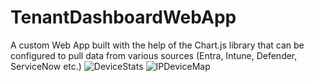 # TenantDashboardWebApp
A custom Web App built with the help of the Chart.js library that can be configured to pull data from various sources (Entra, Intune, Defender, ServiceNow etc.)
![DeviceStats](https://github.com/AdrianbCojocaru/TenantDashboardWebApp/blob/main/screenshots/DeviceStats.png)
![IPDeviceMap](https://github.com/AdrianbCojocaru/TenantDashboardWebApp/blob/main/screenshots/DeviceMap.png)